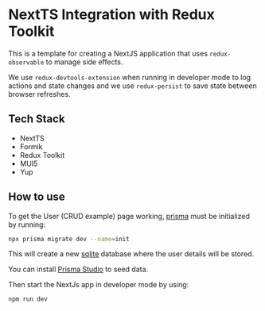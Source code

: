 # NextTS Integration with Redux Toolkit

This is a template for creating a NextJS application that uses `redux-observable` to manage side effects.

We use `redux-devtools-extension` when running in developer mode to log actions and state changes and we
use `redux-persist` to save state between browser refreshes.

## Tech Stack

- NextTS
- Formik
- Redux Toolkit
- MUI5
- Yup

## How to use

To get the User (CRUD example) page working, [prisma](https://www.prisma.io/) must be initialized by running:

```sh
npx prisma migrate dev --name=init
```

This will create a new [sqlite](https://sqlite.org/about.html) database where the user details will be stored.

You can install [Prisma Studio](https://www.prisma.io/studio) to seed data.

Then start the NextJs app in developer mode by using:

```sh
npm run dev
```